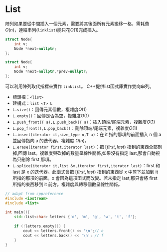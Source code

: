 # List
陣列如果要從中間插入一個元素，需要將其後面所有元素搬移一格，需耗費$O(n)$，連結串列(`linklist`)能只花$O(1)$完成插入。
```cpp
struct Node{
    int v;
    Node *next=nullptr;
};
```
```cpp
struct Node{
    int v;
    Node *next=nullptr,*prev=nullptr;
};
```
可以利用陣列取代指標來實作 `linklist`。
C++提供list函式庫實作雙向串列。
* 標頭檔：`<list>`
* 建構式：`list <T> L`
* `L.size()`：回傳元素個數，複雜度$O(1)$
* `L.empty()`：回傳是否為空，複雜度$O(1)$
* `L.push_front(T a),L.push_back(T a)`：插入頂端/尾端元素，複雜度$O(1)$
* `L.pop_front(),L.pop_back()`：刪除頂端/尾端元素，複雜度$O(1)$
* `L.insert(iterator it,size_type n,T a)`：在 it 指的那項的前面插入 n 個 a 並回傳指向 a 的迭代器。複雜度 $O(n)$。
* `L.erase(iterator first,iterator last)`：把 $[first,last)$ 指到的東西全部刪掉,回傳 last。複雜度與砍掉的數量呈線性關係,如果沒有指定 last,那會自動視為只刪除 first 那項。
* `L.splice(iterator it,list &x,iterator first,iterator last)`：first 和 last 是 x 的迭代器。此函式會把 $[first,last)$ 指到的東西從 x 中剪下並加到 it 所指的那項的前面。x 會因為這項函式而改變。若未指定 last,那只會將 first 所指的東西移到 it 前方。複雜度與轉移個數呈線性關係。
```cpp
// adapt from cppreference
#include <iostream>
#include <list>
 
int main(){
    std::list<char> letters {'o', 'm', 'g', 'w', 't', 'f'};
 
    if (!letters.empty()) {
        cout << letters.front() << '\n';// o
        cout << letters.back() << '\n'; // f
    }  
}
```